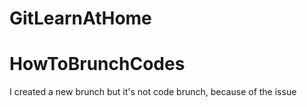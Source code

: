 # GitLearnAtHome
# HowToBrunchCodes
I created a new brunch but it's not code brunch, because of the issue

